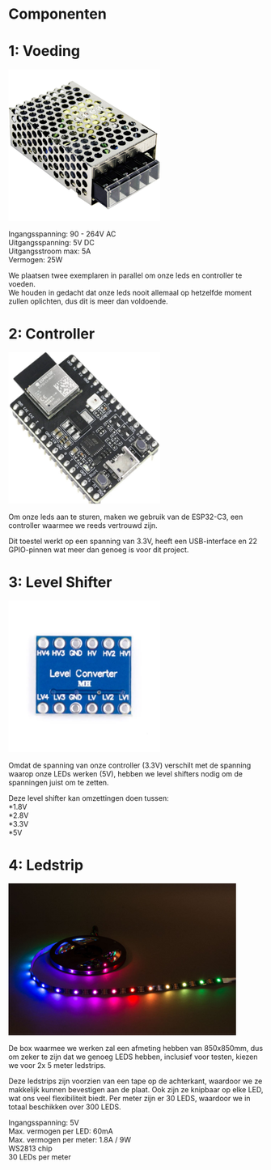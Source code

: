 # Componenten

# 1: Voeding
<img src = "voeding.jpg" height = 300></img>

<p>Ingangsspanning: 90 - 264V AC<br>
Uitgangsspanning: 5V DC<br>
Uitgangsstroom max: 5A<br>
Vermogen: 25W<br>

We plaatsen twee exemplaren in parallel om onze leds en controller te voeden.<br>
We houden in gedacht dat onze leds nooit allemaal op hetzelfde moment zullen oplichten, dus dit is meer dan voldoende. </p>


# 2: Controller
<img src = "controller.webp" height = 300></img>

<p>Om onze leds aan te sturen, maken we gebruik van de ESP32-C3, een controller waarmee we reeds vertrouwd zijn. 

Dit toestel werkt op een spanning van 3.3V, heeft een USB-interface en 22 GPIO-pinnen wat meer dan genoeg is voor dit project.


# 3: Level Shifter
<img src = "level_shifter.webp" height = 300></img>

Omdat de spanning van onze controller (3.3V) verschilt met de spanning waarop onze LEDs werken (5V), hebben we level shifters nodig om de spanningen juist om te zetten.

Deze level shifter kan omzettingen doen tussen:<br>
*1.8V<br>
*2.8V<br>
*3.3V<br>
*5V<br>



# 4: Ledstrip
<img src="ledstrip.jpg" alt="ledstrip gekozen voor ons project" height="300">

De box waarmee we werken zal een afmeting hebben van 850x850mm, dus om zeker te zijn
dat we genoeg LEDS hebben, inclusief voor testen, kiezen we voor 2x 5 meter ledstrips.

Deze ledstrips zijn voorzien van een tape op de achterkant, waardoor we ze makkelijk kunnen bevestigen
aan de plaat. Ook zijn ze knipbaar op elke LED, wat ons veel flexibiliteit biedt. Per meter zijn er 30 LEDS, waardoor we in totaal beschikken over 300 LEDS.


Ingangsspanning: 5V <br>
Max. vermogen per LED: 60mA <br>
Max. vermogen per meter: 1.8A / 9W <br>
WS2813 chip<br>
30 LEDs per meter<br>

